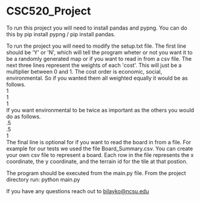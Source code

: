 # CSC520_Project
To run this project you will need to install pandas and pypng. You can do this by pip install pypng / pip install pandas.

To run the project you will need to modify the setup.txt file. The first line should be 'Y' or 'N', which will tell the program wheter or not you want it to be a 
randomly generated map or if you want to read in from a csv file. The next three lines represent the weights of each 'cost'. This will just be a multiplier between 0 and 1. 
The cost order is economic, social, environmental. So if you wanted them all weighted equally it would be as follows.  
1  
1  
1  
If you want environmental to be twice as important as the others you would do as follows.  
.5  
.5  
1  
The final line is optional for if you want to read the board in from a file. For example for our tests we used the file Board_Summary.csv. You can create your own csv file
to represent a board. Each row in the file represents the x coordinate, the y coordinate, and the terrain id for the tile at that postion.

The program should be executed from the main.py file. From the project directory run: python main.py

If you have any questions reach out to bjlayko@ncsu.edu
